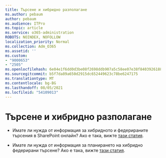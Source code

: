 ```yaml
---
title: Търсене и хибридно разполагане
ms.author: pebaum
author: pebaum
ms.audience: ITPro
ms.topic: article
ms.service: o365-administration
ROBOTS: NOINDEX, NOFOLLOW
localization_priority: Normal
ms.collection: Adm_O365
ms.assetid: ''
ms.custom:
- "9000653"
- "2505"
ms.openlocfilehash: 6e04e1f6dd0d3be08f2698ddb907a5c58ee07e38f8403926188006f799537026
ms.sourcegitcommit: b5f7da89a650d2915dc652449623c78be6247175
ms.translationtype: MT
ms.contentlocale: bg-BG
ms.lasthandoff: 08/05/2021
ms.locfileid: "54109013"
---
```

# <a name="search-and-hybrid"></a>Търсене и хибридно разполагане

- Имате ли нужда от информация за хибридното и федерираните търсения в SharePoint онлайн? Ако е така, вижте [тази статия](https://docs.microsoft.com/sharepoint/hybrid/hybrid-search-in-sharepoint).

- Имате ли нужда от информация за планирането на хибридно федерирани търсене?  Ако е така, вижте [тази статия](https://docs.microsoft.com/sharepoint/hybrid/plan-hybrid-federated-search).



